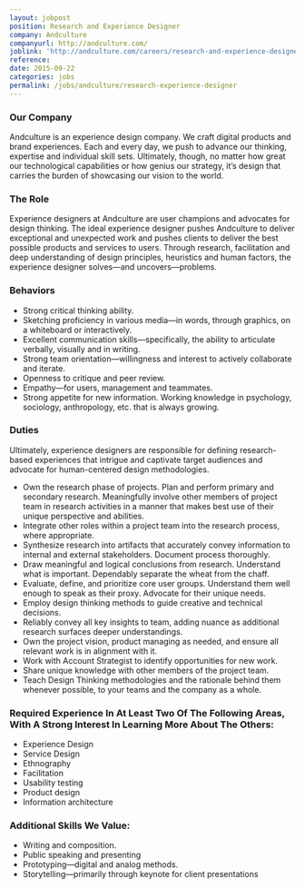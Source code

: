 ```yaml
---
layout: jobpost
position: Research and Experience Designer
company: Andculture
companyurl: http://andculture.com/
joblink: 'http://andculture.com/careers/research-and-experience-designer/'
reference:
date: 2015-09-22
categories: jobs
permalink: /jobs/andculture/research-experience-designer
---
```


### Our Company
Andculture is an experience design company. We craft digital products and brand experiences. Each and every day, we push to advance our thinking, expertise and individual skill sets. Ultimately, though, no matter how great our technological capabilities or how genius our strategy, it’s design that carries the burden of showcasing our vision to the world.

### The Role
Experience designers at Andculture are user champions and advocates for design thinking. The ideal experience designer pushes Andculture to deliver exceptional and unexpected work and pushes clients to deliver the best possible products and services to users. Through research, facilitation and deep understanding of design principles, heuristics and human factors, the experience designer solves—and uncovers—problems.

### Behaviors
* Strong critical thinking ability.
* Sketching proficiency in various media—in words, through graphics, on a whiteboard or interactively.
* Excellent communication skills—specifically, the ability to articulate verbally, visually and in writing.
* Strong team orientation—willingness and interest to actively collaborate and iterate.
* Openness to critique and peer review.
* Empathy—for users, management and teammates.
* Strong appetite for new information. Working knowledge in psychology, sociology, anthropology, etc. that is always growing.

### Duties
Ultimately, experience designers are responsible for defining research-based experiences that intrigue and captivate target audiences and advocate for human-centered design methodologies.

* Own the research phase of projects. Plan and perform primary and secondary research. Meaningfully involve other members of project team in research activities in a manner that makes best use of their unique perspective and abilities.
* Integrate other roles within a project team into the research process, where appropriate.
* Synthesize research into artifacts that accurately convey information to internal and external stakeholders. Document process thoroughly.
* Draw meaningful and logical conclusions from research. Understand what is important. Dependably separate the wheat from the chaff.
* Evaluate, define, and prioritize core user groups. Understand them well enough to speak as their proxy. Advocate for their unique needs.
* Employ design thinking methods to guide creative and technical decisions.
* Reliably convey all key insights to team, adding nuance as additional research surfaces deeper understandings.
* Own the project vision, product managing as needed, and ensure all relevant work is in alignment with it.
* Work with Account Strategist to identify opportunities for new work.
* Share unique knowledge with other members of the project team.
* Teach Design Thinking methodologies and the rationale behind them whenever possible, to your teams and the company as a whole.

### Required Experience In At Least Two Of The Following Areas, With A Strong Interest In Learning More About The Others:
* Experience Design
* Service Design
* Ethnography
* Facilitation
* Usability testing
* Product design
* Information architecture

### Additional Skills We Value:
* Writing and composition.
* Public speaking and presenting
* Prototyping—digital and analog methods.
* Storytelling—primarily through keynote for client presentations